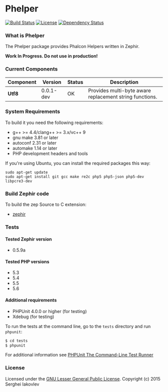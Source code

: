 Phelper
=======
[![Build Status](https://travis-ci.org/sergeyklay/phelper.svg?branch=utf-to-ascii)](https://travis-ci.org/sergeyklay/phelper)
[![License](https://poser.pugx.org/sergeyklay/phelper/license.svg)](https://github.com/sergeyklay/phelper/blob/master/LICENSE.txt)
[![Dependency Status](https://www.versioneye.com/user/projects/54c4c81e0a18c34b38000074/badge.svg?style=flat)](https://www.versioneye.com/user/projects/54c4c81e0a18c34b38000074)

### What is Phelper

The Phelper package provides Phalcon Helpers written in Zephir.

**Work In Progress. Do not use in production!**

### Current Components

| Component | Version | Status | Description |
|-----------|---------|--------|-------|
|**Utf8**|0.0.1-dev|OK|Provides multi-byte aware replacement string functions.|


### System Requirements

To build it you need the following requirements:

* g++ >= 4.4/clang++ >= 3.x/vc++ 9
* gnu make 3.81 or later
* autoconf 2.31 or later
* automake 1.14 or later
* PHP development headers and tools

If you're using Ubuntu, you can install the required packages this way:

```
sudo apt-get update
sudo apt-get install git gcc make re2c php5 php5-json php5-dev libpcre3-dev
```

### Build Zephir code

To build the zep Source to C extension:
* [zephir](https://github.com/phalcon/zephir)

### Tests

#### Tested Zephir version

* 0.5.9a

#### Tested PHP versions

* 5.3
* 5.4
* 5.5
* 5.6

#### Additional requirements

* PHPUnit 4.0.0 or higher (for testing)
* Xdebug (for testing)

To run the tests at the command line, go to the `tests` directory and run `phpunit`:

```sh
$ cd tests
$ phpunit
```

For additional information see [PHPUnit The Command-Line Test Runner](https://phpunit.de/manual/current/en/textui.html)

### License

Licensed under the [GNU Lesser General Public License](http://www.gnu.org/licenses/old-licenses/lgpl-2.1.txt). Copyright (c) 2015 Serghei Iakovlev
